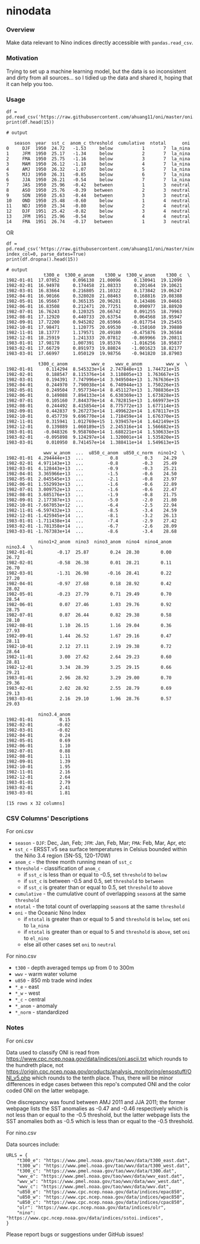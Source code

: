 # ninodata

### Overview

Make data relevant to Nino indices directly accessible with `pandas.read_csv`.

### Motivation

Trying to set up a machine learning model, but the data is so inconsistent and dirty from all sources... so I tidied up the data and shared it, hoping that it can help you too.

### Usage

```
df = pd.read_csv('https://raw.githubusercontent.com/ahuang11/oni/master/oni.csv')
print(df.head(15))

# output

   season  year  sst_c  anom_c threshold  cumulative  ntotal      oni
0     DJF  1950  24.72   -1.53     below           1       7  la_nina
1     JFM  1950  25.17   -1.34     below           2       7  la_nina
2     FMA  1950  25.75   -1.16     below           3       7  la_nina
3     MAM  1950  26.12   -1.18     below           4       7  la_nina
4     AMJ  1950  26.32   -1.07     below           5       7  la_nina
5     MJJ  1950  26.31   -0.85     below           6       7  la_nina
6     JJA  1950  26.21   -0.54     below           7       7  la_nina
7     JAS  1950  25.96   -0.42   between           1       3  neutral
8     ASO  1950  25.76   -0.39   between           2       3  neutral
9     SON  1950  25.63   -0.44   between           3       3  neutral
10    OND  1950  25.48   -0.60     below           1       4  neutral
11    NDJ  1950  25.34   -0.80     below           2       4  neutral
12    DJF  1951  25.42   -0.82     below           3       4  neutral
13    JFM  1951  25.96   -0.54     below           4       4  neutral
14    FMA  1951  26.74   -0.17   between           1       3  neutral
```

OR

```
df = pd.read_csv('https://raw.githubusercontent.com/ahuang11/oni/master/nino_ml.csv', index_col=0, parse_dates=True)
print(df.dropna().head(15))

# output
              t300_e  t300_e_anom    t300_w  t300_w_anom    t300_c  \
1982-01-01  17.07052     0.096138  21.00096     0.130941  19.12099   
1982-02-01  16.94978     0.174458  21.08333     0.201464  19.10621   
1982-03-01  16.83664     0.216805  21.10322     0.173842  19.06247   
1982-04-01  16.90166     0.328028  21.08463     0.168816  19.08388   
1982-05-01  16.95667     0.365135  20.96281     0.143486  19.04663   
1982-06-01  16.83508     0.212471  20.77251     0.090977  18.88920   
1982-07-01  16.76243     0.120325  20.66742     0.091255  18.79963   
1982-08-01  17.12920     0.440733  20.63754     0.064568  18.95947   
1982-09-01  17.72200     0.945202  20.65966    -0.017754  19.25455   
1982-10-01  17.98471     1.120775  20.69530    -0.150160  19.39880   
1982-11-01  18.13777     1.179571  20.49180    -0.475876  19.36584   
1982-12-01  18.25919     1.241333  20.07812    -0.869966  19.20811   
1983-01-01  17.98178     1.007391  19.85376    -1.016256  18.95837   
1983-02-01  17.66729     0.891973  19.88024    -1.001623  18.82177   
1983-03-01  17.66997     1.050129  19.98756    -0.941820  18.87903   

            t300_c_anom         wwv_e    wwv_e_anom         wwv_w  \
1982-01-01     0.114294  8.545323e+14  2.747840e+13  1.744721e+15   
1982-02-01     0.188547  8.115376e+14  3.110805e+13  1.763667e+15   
1982-03-01     0.194391  7.747996e+14  3.949504e+13  1.767636e+15   
1982-04-01     0.244970  7.790038e+14  6.740944e+13  1.750226e+15   
1982-05-01     0.249504  7.957734e+14  8.451127e+13  1.708836e+15   
1982-06-01     0.149088  7.894133e+14  6.630369e+13  1.673828e+15   
1982-07-01     0.105160  7.844379e+14  4.782815e+13  1.669973e+15   
1982-08-01     0.244492  8.415854e+14  8.775772e+13  1.677114e+15   
1982-09-01     0.442837  9.267273e+14  1.499622e+14  1.678117e+15   
1982-10-01     0.457739  9.696770e+14  1.718459e+14  1.676370e+15   
1982-11-01     0.315941  1.012769e+15  1.939457e+14  1.642149e+15   
1982-12-01     0.139889  1.060189e+15  2.245316e+14  1.566682e+15   
1983-01-01    -0.048326  9.958760e+14  1.688221e+14  1.530633e+15   
1983-02-01    -0.095898  9.124297e+14  1.320001e+14  1.535820e+15   
1983-03-01     0.010950  8.741457e+14  1.388411e+14  1.549613e+15   

              wwv_w_anom  ...  u850_c_anom  u850_c_norm  nino1+2  \
1982-01-01  4.294444e+13  ...          0.8          0.3    24.29   
1982-02-01  4.971143e+13  ...         -0.8         -0.3    25.49   
1982-03-01  4.128443e+13  ...         -0.9         -0.3    25.21   
1982-04-01  3.365966e+13  ...         -1.5         -0.6    24.50   
1982-05-01  2.045545e+13  ...         -2.1         -0.8    23.97   
1982-06-01  1.552993e+13  ...         -1.6         -0.6    22.89   
1982-07-01  3.009752e+13  ...         -1.6         -0.6    22.47   
1982-08-01  3.685176e+13  ...         -1.9         -0.8    21.75   
1982-09-01  2.177387e+13  ...         -5.0         -2.0    21.80   
1982-10-01 -7.667053e+12  ...         -6.4         -2.5    22.94   
1982-11-01 -6.597432e+13  ...         -8.5         -3.4    24.59   
1982-12-01 -1.425945e+14  ...         -8.1         -3.2    26.13   
1983-01-01 -1.711438e+14  ...         -7.4         -2.9    27.42   
1983-02-01 -1.781358e+14  ...         -6.7         -2.6    28.09   
1983-03-01 -1.767383e+14  ...         -8.6         -3.4    28.68   

            nino1+2_anom  nino3  nino3_anom  nino4  nino4_anom  nino3.4  \
1982-01-01         -0.17  25.87        0.24  28.30        0.00    26.72   
1982-02-01         -0.58  26.38        0.01  28.21        0.11    26.70   
1982-03-01         -1.31  26.98       -0.16  28.41        0.22    27.20   
1982-04-01         -0.97  27.68        0.18  28.92        0.42    28.02   
1982-05-01         -0.23  27.79        0.71  29.49        0.70    28.54   
1982-06-01          0.07  27.46        1.03  29.76        0.92    28.75   
1982-07-01          0.87  26.44        0.82  29.38        0.58    28.10   
1982-08-01          1.10  26.15        1.16  29.04        0.36    27.93   
1982-09-01          1.44  26.52        1.67  29.16        0.47    28.11   
1982-10-01          2.12  27.11        2.19  29.38        0.72    28.64   
1982-11-01          3.00  27.62        2.64  29.23        0.60    28.81   
1982-12-01          3.34  28.39        3.25  29.15        0.66    29.21   
1983-01-01          2.96  28.92        3.29  29.00        0.70    29.36   
1983-02-01          2.02  28.92        2.55  28.79        0.69    29.13   
1983-03-01          2.16  29.10        1.96  28.76        0.57    29.03   

            nino3.4_anom  
1982-01-01          0.15  
1982-02-01         -0.02  
1982-03-01         -0.02  
1982-04-01          0.24  
1982-05-01          0.69  
1982-06-01          1.10  
1982-07-01          0.88  
1982-08-01          1.11  
1982-09-01          1.39  
1982-10-01          1.95  
1982-11-01          2.16  
1982-12-01          2.64  
1983-01-01          2.79  
1983-02-01          2.41  
1983-03-01          1.81  

[15 rows x 32 columns]
```

### CSV Columns' Descriptions

For oni.csv
* `season` - `DJF`: Dec, Jan, Feb; `JFM`: Jan, Feb, Mar; `FMA`: Feb, Mar, Apr, etc
* `sst_c` - ERSST.v5 sea surface temperatures in Celsius bounded within the Niño 3.4 region (5N-5S, 120-170W)
* `anom_c` - the three month running mean of `sst_c`
* `threshold` - classification of `anom_c`
    * if `sst_c` is less than or equal to -0.5, set `threshold` to `below`
    * if `sst_c` is between -0.5 and 0.5, set `threshold` to `between`
    * if `sst_c` is greater than or equal to 0.5, set `threshold` to `above`
* `cumulative` - the cumulative count of overlapping `season`s at the same `threshold`
* `ntotal` - the total count of overlapping `season`s at the same `threshold`
* `oni` - the Oceanic Nino Index
    * if `ntotal` is greater than or equal to 5 and `threshold` is `below`, set `oni` to `la_nina`
    * if `ntotal` is greater than or equal to 5 and `threshold` is `above`, set `oni` to `el_nino`
    * else all other cases set `oni` to `neutral`

For nino.csv
* `t300` - depth averaged temps up from 0 to 300m
* `wwv` - warm water volume
* `u850` - 850 mb trade wind index
* `*_e` - east
* `*_w` - west
* `*_c` - central
* `*_anom` - anomaly
* `*_norm` - standardized

### Notes

For oni.csv

Data used to classify ONI is read from https://www.cpc.ncep.noaa.gov/data/indices/oni.ascii.txt which rounds to the hundreth place, not https://origin.cpc.ncep.noaa.gov/products/analysis_monitoring/ensostuff/ONI_v5.php which rounds to the tenth place. Thus, there will be minor differences in edge cases between this repo's computed ONI and the color coded ONI on the latter webpage.

One discrepancy was found between AMJ 2011 and JJA 2011; the former webpage lists the SST anomalies as -0.47 and -0.46 respectively which is not less than or equal to the -0.5 threshold, but the latter webpage lists the SST anomalies both as -0.5 which is less than or equal to the -0.5 threshold.

For nino.csv

Data sources include:
```
URLS = {
    "t300_e": "https://www.pmel.noaa.gov/tao/wwv/data/t300_east.dat",
    "t300_w": "https://www.pmel.noaa.gov/tao/wwv/data/t300_west.dat",
    "t300_c": "https://www.pmel.noaa.gov/tao/wwv/data/t300.dat",
    "wwv_e": "https://www.pmel.noaa.gov/tao/wwv/data/wwv_east.dat",
    "wwv_w": "https://www.pmel.noaa.gov/tao/wwv/data/wwv_west.dat",
    "wwv_c": "https://www.pmel.noaa.gov/tao/wwv/data/wwv.dat",
    "u850_e": "https://www.cpc.ncep.noaa.gov/data/indices/epac850",
    "u850_w": "https://www.cpc.ncep.noaa.gov/data/indices/wpac850",
    "u850_c": "https://www.cpc.ncep.noaa.gov/data/indices/cpac850",
    "olr": "https://www.cpc.ncep.noaa.gov/data/indices/olr",
    "nino": "https://www.cpc.ncep.noaa.gov/data/indices/sstoi.indices",
}
```

Please report bugs or suggestions under GitHub issues!
